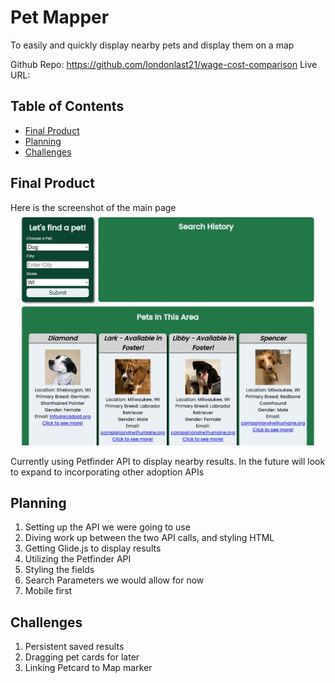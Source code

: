 # Pet Mapper

To easily and quickly display nearby pets and display them on a map

Github Repo: https://github.com/londonlast21/wage-cost-comparison
Live URL: 

## Table of Contents

- [Final Product](#Final-Product)
- [Planning](#Planning)
- [Challenges](#Challenges)

## Final Product

Here is the screenshot of the main page
![Image of completed webpage](assets/imgs/final-screenshot.jpg)

Currently using Petfinder API to display nearby results. In the future will look to expand to incorporating other adoption APIs


## Planning

1. Setting up the API we were going to use
2. Diving work up between the two API calls, and styling HTML
3. Getting Glide.js to display results
4. Utilizing the Petfinder API
5. Styling the fields
6. Search Parameters we would allow for now
7. Mobile first

## Challenges

1. Persistent saved results
2. Dragging pet cards for later
3. Linking Petcard to Map marker


